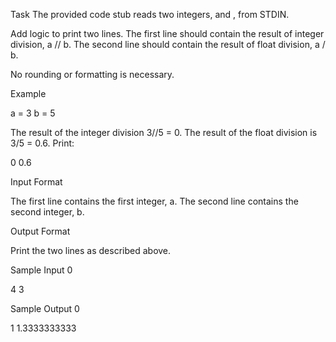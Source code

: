 Task
The provided code stub reads two integers,  and , from STDIN.

Add logic to print two lines. The first line should contain the result of integer division, a // b. The second line should contain the result of float division, a / b.

No rounding or formatting is necessary.

Example

a = 3
b = 5

The result of the integer division 3//5 = 0.
The result of the float division is 3/5 = 0.6.
Print:

0
0.6

Input Format

The first line contains the first integer, a.
The second line contains the second integer, b.

Output Format

Print the two lines as described above.

Sample Input 0

4
3

Sample Output 0

1
1.3333333333